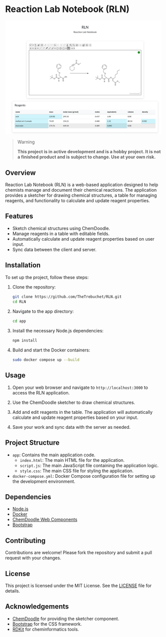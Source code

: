 # Reaction Lab Notebook (RLN)

![usage example](usage_example.png)

> Warning
>
> **This project is in active development and is a hobby project. It is not a finished product and is subject to change. Use at your own risk.**


## Overview

Reaction Lab Notebook (RLN) is a web-based application designed to help chemists manage and document their chemical reactions. The application provides a sketcher for drawing chemical structures, a table for managing reagents, and functionality to calculate and update reagent properties.

## Features

- Sketch chemical structures using ChemDoodle.
- Manage reagents in a table with editable fields.
- Automatically calculate and update reagent properties based on user input.
- Sync data between the client and server.

## Installation

To set up the project, follow these steps:

1. Clone the repository:
    ```sh
    git clone https://github.com/TheTrebuchet/RLN.git
    cd RLN
    ```

2. Navigate to the app directory:
    ```sh
    cd app
    ```

3. Install the necessary Node.js dependencies:
    ```sh
    npm install
    ```

4. Build and start the Docker containers:
    ```sh
    sudo docker compose up --build
    ```

## Usage

1. Open your web browser and navigate to `http://localhost:3000` to access the RLN application.

2. Use the ChemDoodle sketcher to draw chemical structures.

3. Add and edit reagents in the table. The application will automatically calculate and update reagent properties based on your input.

4. Save your work and sync data with the server as needed.

## Project Structure

- `app`: Contains the main application code.
  - `index.html`: The main HTML file for the application.
  - `script.js`: The main JavaScript file containing the application logic.
  - `style.css`: The main CSS file for styling the application.
- `docker-compose.yml`: Docker Compose configuration file for setting up the development environment.

## Dependencies

- [Node.js](https://nodejs.org/)
- [Docker](https://www.docker.com/)
- [ChemDoodle Web Components](https://web.chemdoodle.com/)
- [Bootstrap](https://getbootstrap.com/)

## Contributing

Contributions are welcome! Please fork the repository and submit a pull request with your changes.

## License

This project is licensed under the MIT License. See the [LICENSE](LICENSE) file for details.

## Acknowledgements

- [ChemDoodle](https://www.chemdoodle.com/) for providing the sketcher component.
- [Bootstrap](https://getbootstrap.com/) for the CSS framework.
- [RDKit](https://www.rdkit.org/) for cheminformatics tools.

